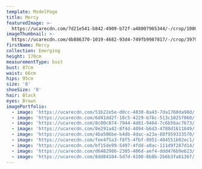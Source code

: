 ```yaml
---
template: ModelPage
title: Mercy
featuredImage: >-
  https://ucarecdn.com/7d21e541-b842-4909-b72f-a48007965344/-/crop/1000x569/0,106/-/preview/
imageThumbnail: >-
  https://ucarecdn.com/4b886370-1019-4682-93d4-749fb9987817/-/crop/3979x5136/392,0/-/preview/
firstName: Mercy
collection: Emerging
height: 170cm
measurementType: bust
bust: 87cm
waist: 66cm
hips: 95cm
size: '8'
shoeSize: '8'
hair: Black
eyes: Brown
imagePortfolio:
  - image: 'https://ucarecdn.com/51b22e5e-d0cc-4830-8a43-7da1760da98d/'
  - image: 'https://ucarecdn.com/6d41dd2f-10c5-4229-b76c-513c1025f060/'
  - image: 'https://ucarecdn.com/8c00c874-7944-4d81-9464-7c6b56ac7673/'
  - image: 'https://ucarecdn.com/8e291a42-8f4d-4094-b6d3-4780d1611849/'
  - image: 'https://ucarecdn.com/4ba506be-b4db-4dac-a23a-88f959333570/'
  - image: 'https://ucarecdn.com/fee4f5a3-f8f5-4fbf-9951-404551b02ec1/'
  - image: 'https://ucarecdn.com/bf15de99-5497-4fdd-a0ac-111d9f287d14/'
  - image: 'https://ucarecdn.com/d6482986-2305-406d-aef4-ddd476b9e623/'
  - image: 'https://ucarecdn.com/8dd84104-5d7d-4100-8b8b-2b6b3fa6136f/'
---
```


